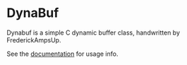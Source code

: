 # DynaBuf
Dynabuf is a simple C dynamic buffer class, handwritten by FrederickAmpsUp.

See the [documentation](./docs.md) for usage info.